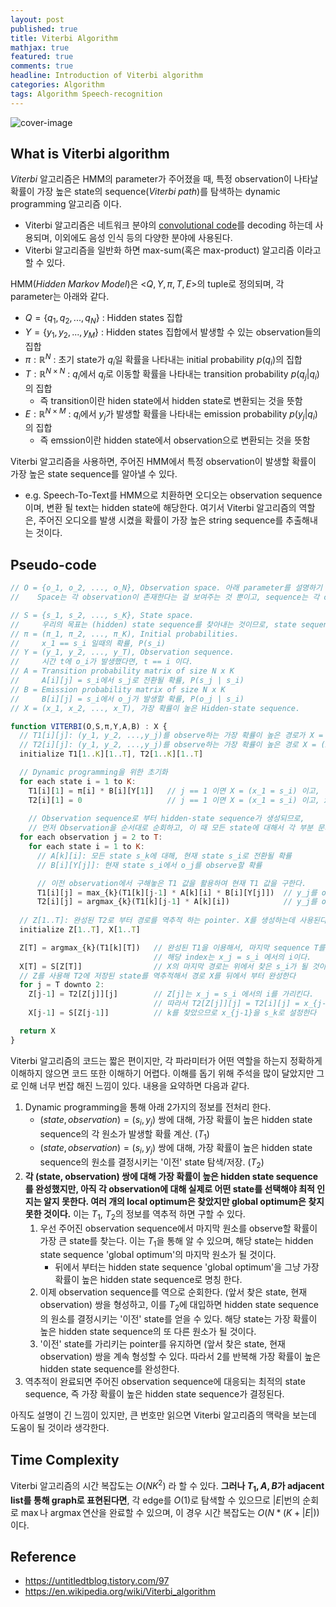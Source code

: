 ```yaml
---
layout: post
published: true
title: Viterbi Algorithm
mathjax: true
featured: true
comments: true
headline: Introduction of Viterbi algorithm
categories: Algorithm
tags: Algorithm Speech-recognition
---
```


![cover-image](/images/taking-notes.jpg)

## What is Viterbi algorithm

$Viterbi$ 알고리즘은 HMM의 parameter가 주어졌을 때, 특정 observation이 나타날 확률이 가장 높은 state의 sequence($Viterbi \; path$)를 탐색하는 dynamic programming 알고리즘 이다.

- Viterbi 알고리즘은 네트워크 분야의 [convolutional code]([https://en.wikipedia.org/wiki/Convolutional_code](https://en.wikipedia.org/wiki/Convolutional_code))를 decoding 하는데 사용되며, 이외에도 음성 인식 등의 다양한 분야에 사용된다.
- Viterbi 알고리즘을 일반화 하면 max-sum(혹은 max-product) 알고리즘 이라고 할 수 있다.

HMM($Hidden \; Markov \; Model$)은 <$Q,Y,\pi,T,E$>의 tuple로 정의되며, 각 parameter는 아래와 같다.

- $Q=\{q_1,q_2,...,q_N\}$ : Hidden states 집합
- $Y=\{y_1,y_2,...,y_M\}$ : Hidden states 집합에서 발생할 수 있는 observation들의 집합
- $\pi:ℝ^N$ : 초기 state가 $q_i$일 확률을 나타내는 initial probability $p(q_i)$의 집합
- $T:ℝ^{N×N}$ : $q_i$에서 $q_j$로 이동할 확률을 나타내는 transition probability $p(q_j | q_i)$의 집합
  - 즉 transition이란 hiden state에서 hidden state로 변환되는 것을 뜻함
- $E:ℝ^{N×M}$ : $q_i$에서 $y_j$가 발생할 확률을 나타내는 emission probability $p(y_j | q_i)$의 집합
  - 즉 emssion이란 hidden state에서 observation으로 변환되는 것을 뜻함

Viterbi 알고리즘을 사용하면, 주어진 HMM에서 특정 observation이 발생할 확률이 가장 높은 state sequence를 알아낼 수 있다.

- e.g. Speech-To-Text를 HMM으로 치환하면 오디오는 observation sequence이며, 변환 될 text는 hidden state에 해당한다. 여기서 Viterbi 알고리즘의 역할은, 주어진 오디오를 발생 시켰을 확률이 가장 높은 string sequence를 추출해내는 것이다.

## Pseudo-code

```javascript
// O = {o_1, o_2, ..., o_N}, Observation space. 아래 parameter를 설명하기 위해 사용된다
//    Space는 각 observation이 존재한다는 걸 보여주는 것 뿐이고, sequence는 각 observation이 시간 T_n에 실제로 발생해서 데이터로 입력된 것이다.

// S = {s_1, s_2, ..., s_K}, State space.
//     우리의 목표는 (hidden) state sequence를 찾아내는 것이므로, state sequence는 주어지지 않는다.
// π = (π_1, π_2, ..., π_K), Initial probabilities.
//     x_1 == s_i 일때의 확률, P(s_i)
// Y = (y_1, y_2, ..., y_T), Observation sequence.
//     시간 t에 o_i가 발생했다면, t == i 이다.
// A = Transition probability matrix of size N x K
//     A[i][j] = s_i에서 s_j로 전환될 확률, P(s_j | s_i)
// B = Emission probability matrix of size N x K
//     B[i][j] = s_i에서 o_j가 발생할 확률, P(o_j | s_i)
// X = (x_1, x_2, ..., x_T), 가장 확률이 높은 Hidden-state sequence.

function VITERBI(O,S,π,Y,A,B) : X {
  // T1[i][j]: (y_1, y_2, ...,y_j)를 observe하는 가장 확률이 높은 경로가 X = (x_1, x_2, ...,x_j = s_i) 일때, 그 확률을 저장한다.
  // T2[i][j]: (y_1, y_2, ...,y_j)를 observe하는 가장 확률이 높은 경로 X = (x_1, x_2, ...,x_j = s_i) 에서, 마지막 경로에 도달하기 이전 경로 x_{j-1} = s_{k}의 *k를 저장한다*
  initialize T1[1..K][1..T], T2[1..K][1..T]

  // Dynamic programming을 위한 초기화
  for each state i = 1 to K:
    T1[i][1] = π[i] * B[i][Y[1]]   // j == 1 이면 X = (x_1 = s_i) 이고, 이 경로가 발생할 확률은 π[i] * B[i][Y[1]] 다.
    T2[i][1] = 0                   // j == 1 이면 X = (x_1 = s_i) 이고, x_1의 이전의 경로 x_0는 존재하지 않는다 -> 0
  
    // Observation sequence로 부터 hidden-state sequence가 생성되므로, 
    // 먼저 Observation을 순서대로 순회하고, 이 때 모든 state에 대해서 각 부분 문제를 dynamic programming으로 해결한다.
  for each observation j = 2 to T:
    for each state i = 1 to K:
      // A[k][i]: 모든 state s_k에 대해, 현재 state s_i로 전환될 확률
      // B[i][Y[j]]: 현재 state s_i에서 o_j를 observe할 확률

      // 이전 observation에서 구해놓은 T1 값을 활용하여 현재 T1 값을 구한다.
      T1[i][j] = max_{k}(T1[k][j-1] * A[k][i] * B[i][Y[j]])  // y_j를 observe하는 가장 확률이 큰 경로가 s_i(= x_j)일 때, 그 확률을 저장한다.
      T2[i][j] = argmax_{k}(T1[k][j-1] * A[k][i])            // y_j를 observe하는 가장 확률이 큰 경로가 s_i(= x_j)일 때, 그 확률을 일으켰던 state의 index(k)를 저장한다.
  
  // Z[1..T]: 완성된 T2로 부터 경로를 역추적 하는 pointer. X를 생성하는데 사용된다.
  initialize Z[1..T], X[1..T]

  Z[T] = argmax_{k}(T1[k][T])   // 완성된 T1을 이용해서, 마지막 sequence T를 observe할 확률이 가장 큰 state의 index를 찾는다.
                                // 해당 index는 x_j = s_i 에서의 i이다.
  X[T] = S[Z[T]]                // X의 마지막 경로는 위에서 찾은 s_i가 될 것이다.
  // Z를 사용해 T2에 저장된 state를 역추적해서 경로 X를 뒤에서 부터 완성한다
  for j = T downto 2:
    Z[j-1] = T2[Z[j]][j]        // Z[j]는 x_j = s_i 에서의 i를 가리킨다.
                                // 따라서 T2[Z[j]][j] = T2[i][j] = x_{j-1} = s_k 이고, k를 Z[j-1]에 저장한다.
    X[j-1] = S[Z[j-1]]          // k를 찾았으므로 x_{j-1}을 s_k로 설정한다

  return X
}
```

Viterbi 알고리즘의 코드는 짧은 편이지만, 각 파라미터가 어떤 역할을 하는지 정확하게 이해하지 않으면 코드 또한 이해하기 어렵다. 이해를 돕기 위해 주석을 많이 달았지만 그로 인해 너무 번잡 해진 느낌이 있다. 내용을 요약하면 다음과 같다.

1. Dynamic programming을 통해 아래 2가지의 정보를 전처리 한다.
    - $(state, observation) = (s_i, y_j)$ 쌍에 대해, 가장 확률이 높은 hidden state sequence의 각 원소가 발생할 확률 계산. ($T_1$)
    - $(state, observation) = (s_i, y_j)$ 쌍에 대해, 가장 확률이 높은 hidden state sequence의 원소를 결정시키는 '이전' state 탐색/저장. ($T_2$)
2. **각 (state, observation) 쌍에 대해 가장 확률이 높은 hidden state sequence를 완성했지만, 아직 각 observation에 대해 실제로 어떤 state를 선택해야 최적 인지는 알지 못한다. 여러 개의 local optimum은 찾았지만 global optimum은 찾지 못한 것이다.** 이는 $T_1$, $T_2$의 정보를 역추적 하면 구할 수 있다.
    1. 우선 주어진 observation sequence에서 마지막 원소를 observe할 확률이 가장 큰 state를 찾는다. 이는 $T_1$을 통해 알 수 있으며, 해당 state는 hidden state sequence 'global optimum'의 마지막 원소가 될 것이다.
        - 뒤에서 부터는 hidden state sequence 'global optimum'을 그냥 가장 확률이 높은 hidden state sequence로 명칭 한다.
    2. 이제 observation sequence를 역으로 순회한다. (앞서 찾은 state, 현재 observation) 쌍을 형성하고, 이를 $T_2$에 대입하면 hidden state sequence의 원소를 결정시키는 '이전' state를 얻을 수 있다. 해당 state는 가장 확률이 높은 hidden state sequence의 또 다른 원소가 될 것이다.
    3. '이전' state를 가리키는 pointer를 유지하면 (앞서 찾은 state, 현재 observation) 쌍을 계속 형성할 수 있다. 따라서 2를 반복해 가장 확률이 높은 hidden state sequence를 완성한다.
3. 역추적이 완료되면 주어진 observation sequence에 대응되는 최적의 state sequence, 즉 가장 확률이 높은 hidden state sequence가 결정된다.

아직도 설명이 긴 느낌이 있지만, 큰 번호만 읽으면 Viterbi 알고리즘의 맥락을 보는데 도움이 될 것이라 생각한다.

## Time Complexity

Viterbi 알고리즘의 시간 복잡도는 $O(NK^2)$ 라 할 수 있다. **그러나 $T_1,A,B$가 adjacent list를 통해 graph로 표현된다면**, 각 edge를 $O(1)$로 탐색할 수 있으므로 $|E|$번의 순회로 $\operatorname{max}$나 $\operatorname{argmax}$연산을 완료할 수 있으며, 이 경우 시간 복잡도는 $O(N * (K + |E|))$ 이다.

## Reference

- https://untitledtblog.tistory.com/97
- https://en.wikipedia.org/wiki/Viterbi_algorithm
